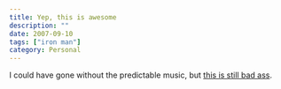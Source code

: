 ```yaml
---
title: Yep, this is awesome
description: ""
date: 2007-09-10
tags: ["iron man"]
category: Personal
---
```



<p>I could have gone without the predictable music, but <a href="https://web.archive.org/web/20131211095307/http://www.apple.com/trailers/paramount/ironman/large_trailer.html">this is still bad ass</a>.</p>
